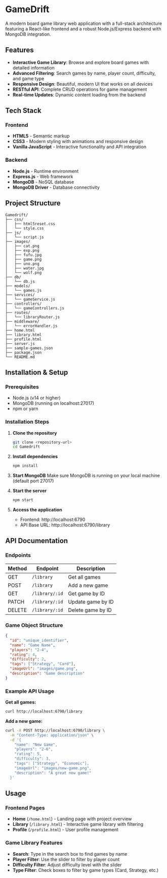 # GameDrift

A modern board game library web application with a full-stack architecture featuring a React-like frontend and a robust Node.js/Express backend with MongoDB integration.

## Features

- **Interactive Game Library**: Browse and explore board games with detailed information
- **Advanced Filtering**: Search games by name, player count, difficulty, and game type
- **Responsive Design**: Beautiful, modern UI that works on all devices
- **RESTful API**: Complete CRUD operations for game management
- **Real-time Updates**: Dynamic content loading from the backend

## Tech Stack

### Frontend
- **HTML5** - Semantic markup
- **CSS3** - Modern styling with animations and responsive design
- **Vanilla JavaScript** - Interactive functionality and API integration

### Backend
- **Node.js** - Runtime environment
- **Express.js** - Web framework
- **MongoDB** - NoSQL database
- **MongoDB Driver** - Database connectivity

## Project Structure

```
Gamedrift/
├── css/
│   ├── html5reset.css
│   └── style.css
├── js/
│   └── script.js
├── images/
│   ├── cat.png
│   ├── exp.png
│   ├── fufu.jpg
│   ├── game.png
│   ├── uno.png
│   ├── water.jpg
│   └── wolf.png
├── db/
│   └── db.js
├── models/
│   └── games.js
├── services/
│   └── gameService.js
├── controllers/
│   └── gameControllers.js
├── routes/
│   └── libraryRouter.js
├── middleware/
│   └── errorHandler.js
├── home.html
├── library.html
├── profile.html
├── server.js
├── sample-games.json
├── package.json
└── README.md
```

## Installation & Setup

### Prerequisites
- Node.js (v14 or higher)
- MongoDB (running on localhost:27017)
- npm or yarn

### Installation Steps

1. **Clone the repository**
   ```bash
   git clone <repository-url>
   cd Gamedrift
   ```

2. **Install dependencies**
   ```bash
   npm install
   ```

3. **Start MongoDB**
   Make sure MongoDB is running on your local machine (default port 27017)


5. **Start the server**
   ```bash
   npm start
   ```

6. **Access the application**
   - Frontend: http://localhost:6790
   - API Base URL: http://localhost:6790/library

## API Documentation

### Endpoints

| Method | Endpoint | Description |
|--------|----------|-------------|
| GET | `/library` | Get all games |
| POST | `/library` | Add a new game |
| GET | `/library/:id` | Get game by ID |
| PATCH | `/library/:id` | Update game by ID |
| DELETE | `/library/:id` | Delete game by ID |

### Game Object Structure

```json
{
  "id": "unique_identifier",
  "name": "Game Name",
  "players": "2-4",
  "rating": 4,
  "difficulty": 2,
  "tags": ["Strategy", "Card"],
  "imageUrl": "images/game.png",
  "description": "Game description"
}
```

### Example API Usage

**Get all games:**
```bash
curl http://localhost:6790/library
```

**Add a new game:**
```bash
curl -X POST http://localhost:6790/library \
  -H "Content-Type: application/json" \
  -d '{
    "name": "New Game",
    "players": "2-6",
    "rating": 5,
    "difficulty": 3,
    "tags": ["Strategy", "Economic"],
    "imageUrl": "images/new-game.png",
    "description": "A great new game!"
  }'
```

## Usage

### Frontend Pages
- **Home** (`/home.html`) - Landing page with project overview
- **Library** (`/library.html`) - Interactive game library with filtering
- **Profile** (`/profile.html`) - User profile management

### Game Library Features
- **Search**: Type in the search box to find games by name
- **Player Filter**: Use the slider to filter by player count
- **Difficulty Filter**: Adjust difficulty level with the slider
- **Type Filter**: Check boxes to filter by game types (Card, Strategy, etc.)

